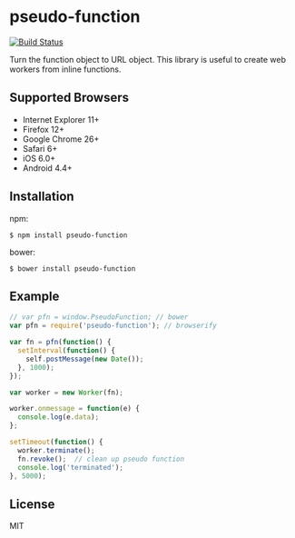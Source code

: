 
# pseudo-function

[![Build Status](https://travis-ci.org/nulltask/pseudo-function.svg)](https://travis-ci.org/nulltask/pseudo-function)

Turn the function object to URL object. This library is useful to create web workers from inline functions.

## Supported Browsers

- Internet Explorer 11+
- Firefox 12+
- Google Chrome 26+
- Safari 6+
- iOS 6.0+
- Android 4.4+

## Installation

npm:

    $ npm install pseudo-function

bower:

    $ bower install pseudo-function

## Example

```js
// var pfn = window.PseudoFunction; // bower
var pfn = require('pseudo-function'); // browserify

var fn = pfn(function() {
  setInterval(function() {
    self.postMessage(new Date());
  }, 1000);
});

var worker = new Worker(fn);

worker.onmessage = function(e) {
  console.log(e.data);
};

setTimeout(function() {
  worker.terminate();
  fn.revoke();  // clean up pseudo function
  console.log('terminated');
}, 5000);
```

## License

MIT
